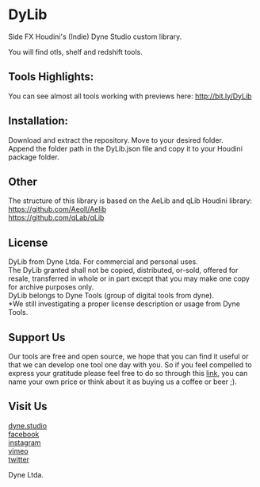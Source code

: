 # DyLib
Side FX Houdini's (Indie) Dyne Studio custom library.

You will find otls, shelf and redshift tools.

## Tools Highlights:

You can see almost all tools working with previews here: 
http://bit.ly/DyLib

## Installation:
Download and extract the repository. Move to your desired folder.  
Append the folder path in the DyLib.json file and copy it to your Houdini package folder.

## Other

The structure of this library is based on the AeLib and qLib Houdini library:  
https://github.com/Aeoll/Aelib  
https://github.com/qLab/qLib

## License
DyLib from Dyne Ltda.
For commercial and personal uses.   
The DyLib granted shall not be copied, distributed, or-sold, offered for resale, transferred in whole or in part except that you may make one copy for archive purposes only.   
DyLib belongs to Dyne Tools (group of digital tools from dyne).   
*We still investigating a proper license description or usage from Dyne Tools.

## Support Us
Our tools are free and open source, we hope that you can find it useful or that we can develop one tool one day with you. So if you feel compelled to express your gratitude please feel free to do so through this [link](https://www.paypal.me/cdordelly), you can name your own price or think about it as buying us a coffee or beer ;). 

## Visit Us
[dyne.studio](http://dyne.studio/)   
[facebook](https://www.facebook.com/dyne.studio/)   
[instagram](https://www.instagram.com/dyne.studio/)   
[vimeo](https://vimeo.com/dynestudio)   
[twitter](https://twitter.com/dyne_studio)

Dyne Ltda.
